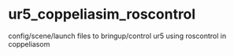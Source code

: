# ur5_coppeliasim_roscontrol
config/scene/launch files to bringup/control ur5 using roscontrol in coppeliasom
